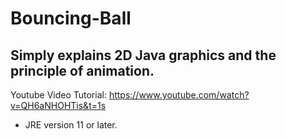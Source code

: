 # Bouncing-Ball
Simply explains 2D Java graphics and the principle of animation.
---------------------------------------------------------------------------------------------------
Youtube Video Tutorial: https://www.youtube.com/watch?v=QH6aNHOHTis&t=1s
- JRE version 11 or later.
